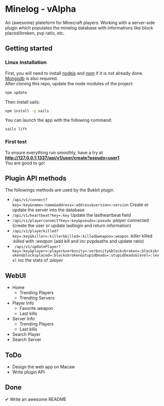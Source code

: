 # Minelog - vAlpha

An (awesome) plateform for Minecraft players. Working with a server-side plugin which populates the minelog database with informations like block placed/broken, pvp ratio, etc.

## Getting started ##

### Linux installation ###

First, you will need to install [nodejs](http://nodejs.org/) and [npm](https://www.npmjs.org/‎) if it is not already done. [Mongodb](https://www.mongodb.org/) is also required.    
After cloning this repo, update the node modules of the project:
```sh
npm update
```
Then install sails:
```sh
npm install -g sails
```
You can launch the app with the following command:
```sh
sails lift
```

### First test ###

To ensure everything run smoothly, have a try at **http://127.0.0.1:1337/api/v1/user/create?pseudo=user1**    
You are good to go!

## Plugin API methods
The followings methods are used by the Bukkit plugin.

* ``` /api/v1/connect?key=:key&name=:name&address=:address&version=:version ``` Create or update the server into the database
* ``` /api/v1/heartbeat?key=:key ``` Update the lastheartbeat field 
* ``` /api/v1/playerconnect?key=:key&pseudo=:pseudo ``` *:player* connected (create the user or update lastlogin and return information)
* ``` /api/v1/playerkilled?key=:key&killer=:killer&killed=:killed&weapon=:weapon ``` *:killer* killed *:killed* with *:weapon* (add kill and inc pvpdeaths and update ratio)
* ``` /api/v1/updatePlayer?key=:key&player=:player&verbosity=:verbosity&blocksbroken=:blocksbroken&blocksplaced=:blocksbroken&stupidDeads=:stupidDeads&level=:level``` inc the stats of *:player*

## WebUI

* Home
  * Trending Players
  * Trending Servers
* Player Info
  * Favorite weapon
  * Last kills
* Server Info
  * Trending Players
  * Last kills
* Search Player
* Search Server

## ToDo
  * Design the web app on Macaw
  * Write plugin API

## Done
  ✔ Write an awesome README
